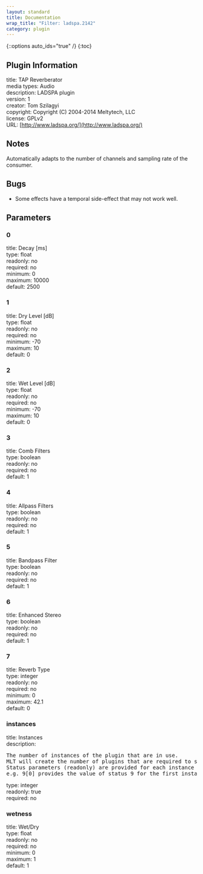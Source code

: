 ```yaml
---
layout: standard
title: Documentation
wrap_title: "Filter: ladspa.2142"
category: plugin
---
```

{::options auto_ids="true" /}
{:toc}

## Plugin Information

title: TAP Reverberator  
media types:
Audio  
description: LADSPA plugin  
version: 1  
creator: Tom Szilagyi  
copyright: Copyright (C) 2004-2014 Meltytech, LLC  
license: GPLv2  
URL: [http://www.ladspa.org/](http://www.ladspa.org/)  

## Notes

Automatically adapts to the number of channels and sampling rate of the consumer.
## Bugs

* Some effects have a temporal side-effect that may not work well.

## Parameters

### 0

title: Decay [ms]    
type: float  
readonly: no  
required: no  
minimum: 0  
maximum: 10000  
default: 2500  

### 1

title: Dry Level [dB]    
type: float  
readonly: no  
required: no  
minimum: -70  
maximum: 10  
default: 0  

### 2

title: Wet Level [dB]    
type: float  
readonly: no  
required: no  
minimum: -70  
maximum: 10  
default: 0  

### 3

title: Comb Filters    
type: boolean  
readonly: no  
required: no  
default: 1  

### 4

title: Allpass Filters    
type: boolean  
readonly: no  
required: no  
default: 1  

### 5

title: Bandpass Filter    
type: boolean  
readonly: no  
required: no  
default: 1  

### 6

title: Enhanced Stereo    
type: boolean  
readonly: no  
required: no  
default: 1  

### 7

title: Reverb Type    
type: integer  
readonly: no  
required: no  
minimum: 0  
maximum: 42.1  
default: 0  

### instances

title: Instances    
description:
<pre>
The number of instances of the plugin that are in use.
MLT will create the number of plugins that are required to support the number of audio channels.
Status parameters (readonly) are provided for each instance and are accessed by specifying the instance number after the identifier (starting at zero).
e.g. 9[0] provides the value of status 9 for the first instance.
</pre>
type: integer  
readonly: true  
required: no  

### wetness

title: Wet/Dry    
type: float  
readonly: no  
required: no  
minimum: 0  
maximum: 1  
default: 1  

